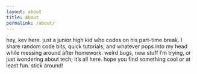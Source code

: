 ```yaml
---
layout: about
title: About
permalink: /about/
---
```


hey, kev here. just a junior high kid who codes on his part-time break. I share random code bits, quick tutorials, and whatever pops into my head while messing around after homework. weird bugs, new stuff I’m trying, or just wondering about tech; it’s all here. hope you find something cool or at least fun. stick around!
